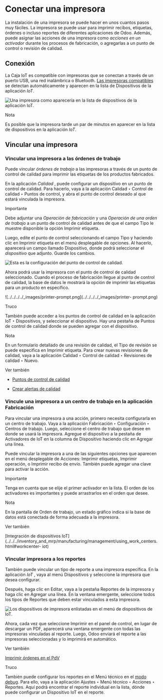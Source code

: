 # Conectar una impresora

La instalación de una impresora se puede hacer en unos cuantos pasos muy
fáciles. La impresora se puede usar para imprimir recibos, etiquetas, órdenes
o incluso reportes de diferentes aplicaciones de Odoo. Además, puede asignar
las acciones de una impresora como _acciones en un activador_ durante los
procesos de fabricación, o agregarlas a un punto de control o revisión de
calidad.

## Conexión

La Caja IoT es compatible con impresoras que se conectan a través de un puerto
USB, una red inalámbrica o Bluetooth. [Las impresoras
compatibles](https://www.odoo.com/page/iot-hardware) se detectan
automáticamente y aparecen en la lista de Dispositivos de la aplicación _IoT_.

![Una impresora como aparecería en la lista de dispositivos de la aplicación
IoT. ](../../../../_images/printer-detected.png)

Nota

Es posible que la impresora tarde un par de minutos en aparecer en la lista de
dispositivos en la aplicación _IoT_.

## Vincular una impresora

### Vincular una impresora a las órdenes de trabajo

Puede vincular _órdenes de trabajo_ a las impresoras a través de un punto de
control de calidad para imprimir las etiquetas de los productos fabricados.

En la aplicación _Calidad_ , puede configurar un dispositivo en un punto de
control de calidad. Para hacerlo, vaya a la aplicación Calidad ‣ Control de
calidad ‣ Puntos de control, y abra el punto de control deseado al que estará
vinculada la impresora.

Importante

Debe adjuntar una _Operación de fabricación_ y una _Operación de una orden de
trabajo_ a un punto de control de calidad antes de que el campo Tipo le
muestre disponible la opción Imprimir etiqueta.

Luego, edite el punto de control seleccionando el campo Tipo y haciendo clic
en Imprimir etiqueta en el menú desplegable de opciones. Al hacerlo, aparecerá
un campo llamado Dispositivo, donde podrá seleccionar el _dispositivo_ que
adjunto. Guarde los cambios.

![Esta es la configuración del punto de control de
calidad.](../../../../_images/printer-controlpoint.png)

Ahora podrá usar la impresora con el punto de control de calidad seleccionado.
Cuando el proceso de fabricación llegue al punto de control de calidad, la
base de datos le mostrará la opción de imprimir las etiquetas para un producto
en específico.

![../../../../_images/printer-prompt.png](../../../../_images/printer-
prompt.png)

Truco

También puede acceder a los puntos de control de calidad en la aplicación IoT
‣ Dispositivos, y seleccionar el dispositivo. Hay una pestaña de Puntos de
control de calidad donde se pueden agregar con el dispositivo.

Nota

En un formulario detallado de una revisión de calidad, el Tipo de revisión se
puede especifica en Imprimir etiqueta. Para crear nuevas revisiones de
calidad, vaya a la aplicación Calidad ‣ Control de calidad ‣ Revisiones de
calidad ‣ Nuevo.

Ver también

  * [Puntos de control de calidad](../../../inventory_and_mrp/quality/quality_management/quality_control_points.html)

  * [Crear alertas de calidad](../../../inventory_and_mrp/quality/quality_management/quality_alerts.html)

### Vincule una impresora a un centro de trabajo en la aplicación Fabricación

Para vincular una impresora a una acción, primero necesita configurarla en un
centro de trabajo. Vaya a la aplicación Fabricación ‣ Configuración ‣ Centros
de trabajo. Luego, seleccione el centro de trabajo que desee en donde se usará
la impresora. Agregue el dispositivo a la pestaña de Activadores de IoT en la
columna de Dispositivo haciendo clic en Agregar una línea.

Puede vincular la impresora a una de las siguientes opciones que aparecen en
el menú desplegable de Acciones: Imprimir etiquetas, Imprimir operación, o
Imprimir recibo de envío. También puede agregar una clave para activar la
acción.

Importante

Tenga en cuenta que se elije el primer activador en la lista. El orden de los
activadores es importantes y puede arrastrarlos en el orden que desee.

Nota

En la pantalla de Orden de trabajo, un estado gráfico indica si la base de
datos está conectada de forma adecuada a la impresora.

Ver también

[Integración de dispositivos
IoT](../../../inventory_and_mrp/manufacturing/management/using_work_centers.html#workcenter-
iot)

### Vincular impresora a los reportes

También puede vincular un tipo de reporte a una impresora específica. En la
aplicación _IoT_ , vaya al menú Dispositivos y seleccione la impresora que
desea configurar.

Después, haga clic en Editar, vaya a la pestaña Reportes de la impresora y
haga clic en Agregar una línea. En la ventana emergente, seleccione todos los
tipos de Reportes que deben estar vinculados a esta impresora.

![Los dispositivos de impresora enlistadas en el menú de dispositivos de IoT.
](../../../../_images/printers-listed.png)

Ahora, cada vez que seleccione Imprimir en el panel de control, en lugar de
descargar un PDF, aparecerá una ventana emergente con todas las impresoras
vinculadas al reporte. Luego, Odoo enviará el reporte a las impresoras
seleccionadas y lo imprimirá en automático.

Ver también

[Imprimir órdenes en el
PdV](../../../sales/point_of_sale/restaurant/kitchen_printing.html)

Truco

También puede configurar los reportes en el Menú técnico en el [modo
debug](../../developer_mode.html#developer-mode). Para ello, vaya a la
aplicación Ajustes ‣ Menú técnico ‣ Acciones ‣ Reportes. Aquí podrá encontrar
el reporte individual en la lista, dónde puede configurar un Dispositivo IoT
en el reporte.

